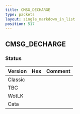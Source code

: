 ```yaml
---
title: CMSG_DECHARGE
type: packets
layout: single_markdown_in_list
position: 517
---
```


## CMSG_DECHARGE

### Status

Version | Hex | Comment
---------- | ---------- | ---------- 
Classic |  |  
TBC |  |  
WotLK |  |  
Cata |  |  
